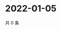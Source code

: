 # 2022-01-05

共 0 条

<!-- BEGIN WEIBO -->
<!-- 最后更新时间 Wed Jan 05 2022 03:12:16 GMT+0800 (China Standard Time) -->

<!-- END WEIBO -->
